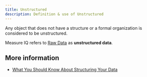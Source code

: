 ```yaml
---
title: Unstructured
description: Definition & use of Unstructured
---
```


Any object that does not have a structure or a formal organization is considered to be unstructured.

Measure IQ refers to [Raw Data](../raw-data) as **unstructured data**.

## More information

- [What You Should Know About Structuring Your Data](/measure_iq/admin-guides/managing-your-data/what-you-should-know-about-structuring-your-data)
